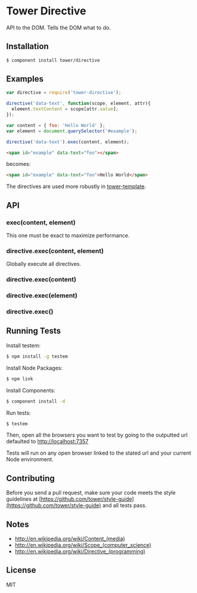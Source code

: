 # Tower Directive

API to the DOM. Tells the DOM what to do.

## Installation

```bash
$ component install tower/directive
```

## Examples

```js
var directive = require('tower-directive');

directive('data-text', function(scope, element, attr){
  element.textContent = scope[attr.value];
});

var content = { foo: 'Hello World' };
var element = document.querySelector('#example');

directive('data-text').exec(content, element);
```

```html
<span id="example" data-text="foo"></span>
```

becomes:

```html
<span id="example" data-text="foo">Hello World</span>
```

The directives are used more robustly in [tower-template](https://github.com/tower/template).

## API

### exec(content, element)

This one must be exact to maximize performance.

### directive.exec(content, element)

Globally execute all directives.

### directive.exec(content)
### directive.exec(element)
### directive.exec()

## Running Tests

Install testem:

```bash
$ npm install -g testem
```

Install Node Packages:

```bash
$ npm link
```

Install Components:

```bash
$ component install -d
```

Run tests:

```bash
$ testem
```

Then, open all the browsers you want to test by going to the outputted url defaulted to [http://localhost:7357](http://localhost:7357)

Tests will run on any open browser linked to the stated url and your current Node environment.

## Contributing

Before you send a pull request, make sure your code meets the style guidelines at [https://github.com/tower/style-guide](https://github.com/tower/style-guide) and all tests pass.

## Notes

- http://en.wikipedia.org/wiki/Content_(media)
- http://en.wikipedia.org/wiki/Scope_(computer_science)
- http://en.wikipedia.org/wiki/Directive_(programming)

## License

MIT